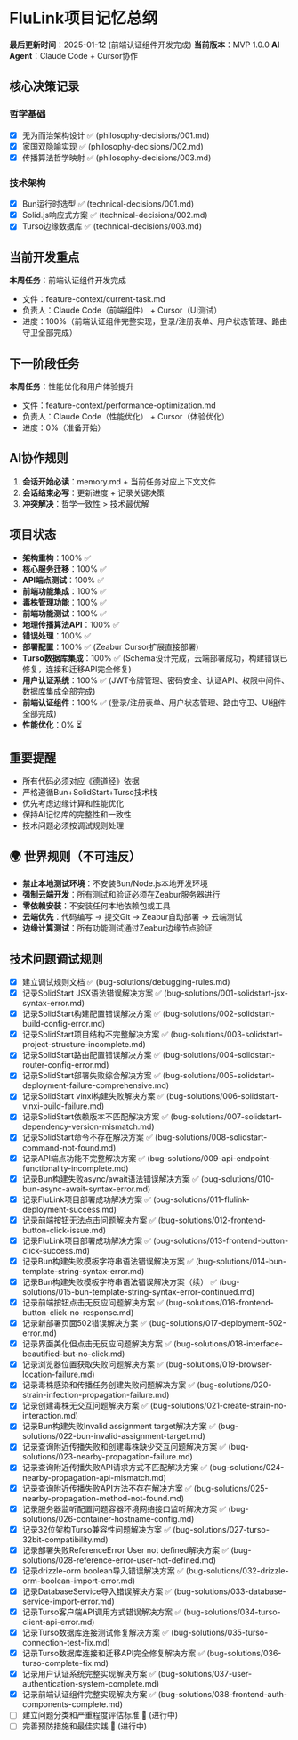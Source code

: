 # FluLink项目记忆总纲
**最后更新时间**：2025-01-12 (前端认证组件开发完成)
**当前版本**：MVP 1.0.0
**AI Agent**：Claude Code + Cursor协作

## 核心决策记录
### 哲学基础
- [x] 无为而治架构设计 ✅ (philosophy-decisions/001.md)
- [x] 家国双隐喻实现 ✅ (philosophy-decisions/002.md)  
- [x] 传播算法哲学映射 ✅ (philosophy-decisions/003.md)

### 技术架构
- [x] Bun运行时选型 ✅ (technical-decisions/001.md)
- [x] Solid.js响应式方案 ✅ (technical-decisions/002.md)
- [x] Turso边缘数据库 ✅ (technical-decisions/003.md)

## 当前开发重点
**本周任务**：前端认证组件开发完成
- 文件：feature-context/current-task.md
- 负责人：Claude Code（前端组件） + Cursor（UI测试）
- 进度：100%（前端认证组件完整实现，登录/注册表单、用户状态管理、路由守卫全部完成）

## 下一阶段任务
**本周任务**：性能优化和用户体验提升
- 文件：feature-context/performance-optimization.md
- 负责人：Claude Code（性能优化） + Cursor（体验优化）
- 进度：0%（准备开始）

## AI协作规则
1. **会话开始必读**：memory.md + 当前任务对应上下文文件
2. **会话结束必写**：更新进度 + 记录关键决策
3. **冲突解决**：哲学一致性 > 技术最优解

## 项目状态
- **架构重构**：100% ✅
- **核心服务迁移**：100% ✅
- **API端点测试**：100% ✅
- **前端功能集成**：100% ✅
- **毒株管理功能**：100% ✅
- **前端功能测试**：100% ✅
- **地理传播算法API**：100% ✅
- **错误处理**：100% ✅
- **部署配置**：100% ✅ (Zeabur Cursor扩展直接部署)
- **Turso数据库集成**：100% ✅ (Schema设计完成，云端部署成功，构建错误已修复，连接和迁移API完全修复)
- **用户认证系统**：100% ✅ (JWT令牌管理、密码安全、认证API、权限中间件、数据库集成全部完成)
- **前端认证组件**：100% ✅ (登录/注册表单、用户状态管理、路由守卫、UI组件全部完成)
- **性能优化**：0% ⏳

## 重要提醒
- 所有代码必须对应《德道经》依据
- 严格遵循Bun+SolidStart+Turso技术栈
- 优先考虑边缘计算和性能优化
- 保持AI记忆库的完整性和一致性
- 技术问题必须按调试规则处理

## 🌍 世界规则（不可违反）
- **禁止本地测试环境**：不安装Bun/Node.js本地开发环境
- **强制云端开发**：所有测试和验证必须在Zeabur服务器进行
- **零依赖安装**：不安装任何本地依赖包或工具
- **云端优先**：代码编写 → 提交Git → Zeabur自动部署 → 云端测试
- **边缘计算测试**：所有功能测试通过Zeabur边缘节点验证

## 技术问题调试规则
- [x] 建立调试规则文档 ✅ (bug-solutions/debugging-rules.md)
- [x] 记录SolidStart JSX语法错误解决方案 ✅ (bug-solutions/001-solidstart-jsx-syntax-error.md)
- [x] 记录SolidStart构建配置错误解决方案 ✅ (bug-solutions/002-solidstart-build-config-error.md)
- [x] 记录SolidStart项目结构不完整解决方案 ✅ (bug-solutions/003-solidstart-project-structure-incomplete.md)
- [x] 记录SolidStart路由配置错误解决方案 ✅ (bug-solutions/004-solidstart-router-config-error.md)
- [x] 记录SolidStart部署失败综合解决方案 ✅ (bug-solutions/005-solidstart-deployment-failure-comprehensive.md)
- [x] 记录SolidStart vinxi构建失败解决方案 ✅ (bug-solutions/006-solidstart-vinxi-build-failure.md)
- [x] 记录SolidStart依赖版本不匹配解决方案 ✅ (bug-solutions/007-solidstart-dependency-version-mismatch.md)
- [x] 记录SolidStart命令不存在解决方案 ✅ (bug-solutions/008-solidstart-command-not-found.md)
- [x] 记录API端点功能不完整解决方案 ✅ (bug-solutions/009-api-endpoint-functionality-incomplete.md)
- [x] 记录Bun构建失败async/await语法错误解决方案 ✅ (bug-solutions/010-bun-async-await-syntax-error.md)
- [x] 记录FluLink项目部署成功解决方案 ✅ (bug-solutions/011-flulink-deployment-success.md)
- [x] 记录前端按钮无法点击问题解决方案 ✅ (bug-solutions/012-frontend-button-click-issue.md)
- [x] 记录FluLink项目部署成功解决方案 ✅ (bug-solutions/013-frontend-button-click-success.md)
- [x] 记录Bun构建失败模板字符串语法错误解决方案 ✅ (bug-solutions/014-bun-template-string-syntax-error.md)
- [x] 记录Bun构建失败模板字符串语法错误解决方案（续） ✅ (bug-solutions/015-bun-template-string-syntax-error-continued.md)
- [x] 记录前端按钮点击无反应问题解决方案 ✅ (bug-solutions/016-frontend-button-click-no-response.md)
- [x] 记录新部署页面502错误解决方案 ✅ (bug-solutions/017-deployment-502-error.md)
- [x] 记录界面美化但点击无反应问题解决方案 ✅ (bug-solutions/018-interface-beautified-but-no-click.md)
- [x] 记录浏览器位置获取失败问题解决方案 ✅ (bug-solutions/019-browser-location-failure.md)
- [x] 记录毒株感染和传播任务创建失败问题解决方案 ✅ (bug-solutions/020-strain-infection-propagation-failure.md)
- [x] 记录创建毒株无交互问题解决方案 ✅ (bug-solutions/021-create-strain-no-interaction.md)
- [x] 记录Bun构建失败Invalid assignment target解决方案 ✅ (bug-solutions/022-bun-invalid-assignment-target.md)
- [x] 记录查询附近传播失败和创建毒株缺少交互问题解决方案 ✅ (bug-solutions/023-nearby-propagation-failure.md)
- [x] 记录查询附近传播失败API请求方式不匹配解决方案 ✅ (bug-solutions/024-nearby-propagation-api-mismatch.md)
- [x] 记录查询附近传播失败API方法不存在解决方案 ✅ (bug-solutions/025-nearby-propagation-method-not-found.md)
- [x] 记录服务器监听配置问题容器环境网络接口监听解决方案 ✅ (bug-solutions/026-container-hostname-config.md)
- [x] 记录32位架构Turso兼容性问题解决方案 ✅ (bug-solutions/027-turso-32bit-compatibility.md)
- [x] 记录部署失败ReferenceError User not defined解决方案 ✅ (bug-solutions/028-reference-error-user-not-defined.md)
- [x] 记录drizzle-orm boolean导入错误解决方案 ✅ (bug-solutions/032-drizzle-orm-boolean-import-error.md)
- [x] 记录DatabaseService导入错误解决方案 ✅ (bug-solutions/033-database-service-import-error.md)
- [x] 记录Turso客户端API调用方式错误解决方案 ✅ (bug-solutions/034-turso-client-api-error.md)
- [x] 记录Turso数据库连接测试修复解决方案 ✅ (bug-solutions/035-turso-connection-test-fix.md)
- [x] 记录Turso数据库连接和迁移API完全修复解决方案 ✅ (bug-solutions/036-turso-complete-fix.md)
- [x] 记录用户认证系统完整实现解决方案 ✅ (bug-solutions/037-user-authentication-system-complete.md)
- [x] 记录前端认证组件完整实现解决方案 ✅ (bug-solutions/038-frontend-auth-components-complete.md)
- [ ] 建立问题分类和严重程度评估标准 🔄 (进行中)
- [ ] 完善预防措施和最佳实践 🔄 (进行中)